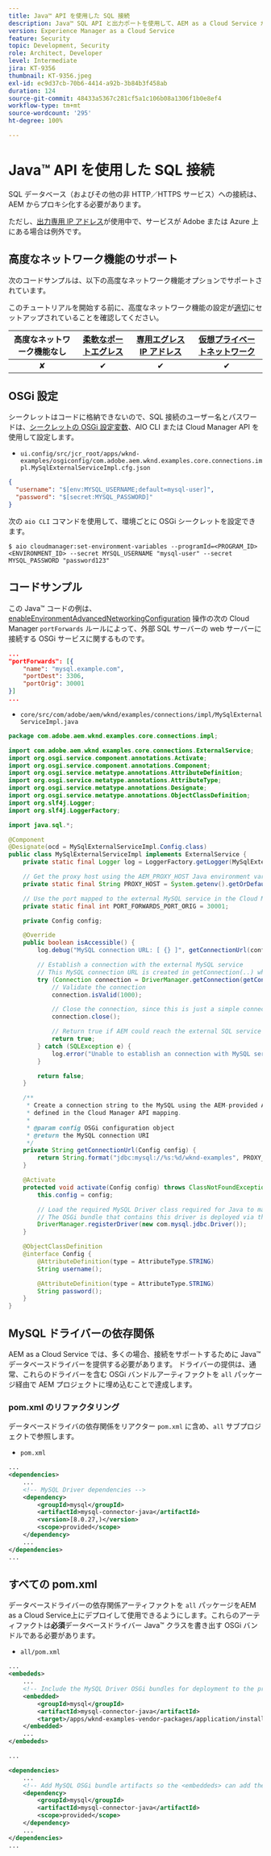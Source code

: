```yaml
---
title: Java™ API を使用した SQL 接続
description: Java™ SQL API と出力ポートを使用して、AEM as a Cloud Service から SQL データベースに接続する方法を説明します。
version: Experience Manager as a Cloud Service
feature: Security
topic: Development, Security
role: Architect, Developer
level: Intermediate
jira: KT-9356
thumbnail: KT-9356.jpeg
exl-id: ec9d37cb-70b6-4414-a92b-3b84b3f458ab
duration: 124
source-git-commit: 48433a5367c281cf5a1c106b08a1306f1b0e8ef4
workflow-type: tm+mt
source-wordcount: '295'
ht-degree: 100%

---
```


# Java™ API を使用した SQL 接続

SQL データベース（およびその他の非 HTTP／HTTPS サービス）への接続は、AEM からプロキシ化する必要があります。

ただし、[出力専用 IP アドレス](../dedicated-egress-ip-address.md)が使用中で、サービスが Adobe または Azure 上にある場合は例外です。

## 高度なネットワーク機能のサポート

次のコードサンプルは、以下の高度なネットワーク機能オプションでサポートされています。

このチュートリアルを開始する前に、高度なネットワーク機能の設定が[適切](../advanced-networking.md#advanced-networking)にセットアップされていることを確認してください。

| 高度なネットワーク機能なし | [柔軟なポートエグレス](../flexible-port-egress.md) | [専用エグレス IP アドレス](../dedicated-egress-ip-address.md) | [仮想プライベートネットワーク](../vpn.md) |
|:-----:|:-----:|:------:|:---------:|
| ✘ | ✔ | ✔ | ✔ |

## OSGi 設定

シークレットはコードに格納できないので、SQL 接続のユーザー名とパスワードは、[シークレットの OSGi 設定変数](https://experienceleague.adobe.com/docs/experience-manager-cloud-service/implementing/deploying/configuring-osgi.html?lang=ja#secret-configuration-values)、AIO CLI または Cloud Manager API を使用して設定します。

+ `ui.config/src/jcr_root/apps/wknd-examples/osgiconfig/com.adobe.aem.wknd.examples.core.connections.impl.MySqlExternalServiceImpl.cfg.json`

```json
{
  "username": "$[env:MYSQL_USERNAME;default=mysql-user]",
  "password": "$[secret:MYSQL_PASSWORD]"
}
```

次の `aio CLI` コマンドを使用して、環境ごとに OSGi シークレットを設定できます。

```shell
$ aio cloudmanager:set-environment-variables --programId=<PROGRAM_ID> <ENVIRONMENT_ID> --secret MYSQL_USERNAME "mysql-user" --secret MYSQL_PASSWORD "password123"
```

## コードサンプル

この Java™ コードの例は、[enableEnvironmentAdvancedNetworkingConfiguration](https://www.adobe.io/experience-cloud/cloud-manager/reference/api/#operation/enableEnvironmentAdvancedNetworkingConfiguration?lang=ja) 操作の次の Cloud Manager `portForwards` ルールによって、外部 SQL サーバーの web サーバーに接続する OSGi サービスに関するものです。

```json
...
"portForwards": [{
    "name": "mysql.example.com",
    "portDest": 3306,
    "portOrig": 30001
}]
...
```

+ `core/src/com/adobe/aem/wknd/examples/connections/impl/MySqlExternalServiceImpl.java`

```java
package com.adobe.aem.wknd.examples.core.connections.impl;

import com.adobe.aem.wknd.examples.core.connections.ExternalService;
import org.osgi.service.component.annotations.Activate;
import org.osgi.service.component.annotations.Component;
import org.osgi.service.metatype.annotations.AttributeDefinition;
import org.osgi.service.metatype.annotations.AttributeType;
import org.osgi.service.metatype.annotations.Designate;
import org.osgi.service.metatype.annotations.ObjectClassDefinition;
import org.slf4j.Logger;
import org.slf4j.LoggerFactory;

import java.sql.*;

@Component
@Designate(ocd = MySqlExternalServiceImpl.Config.class)
public class MySqlExternalServiceImpl implements ExternalService {
    private static final Logger log = LoggerFactory.getLogger(MySqlExternalServiceImpl.class);

    // Get the proxy host using the AEM_PROXY_HOST Java environment variable provided by AEM as a Cloud Service
    private static final String PROXY_HOST = System.getenv().getOrDefault("AEM_PROXY_HOST", "proxy.tunnel");

    // Use the port mapped to the external MySQL service in the Cloud Manager API call
    private static final int PORT_FORWARDS_PORT_ORIG = 30001;

    private Config config;

    @Override
    public boolean isAccessible() {
        log.debug("MySQL connection URL: [ {} ]", getConnectionUrl(config));

        // Establish a connection with the external MySQL service
        // This MySQL connection URL is created in getConnection(..) which will use the AEM_PROXY_HOST is it exists, and the proxied port.
        try (Connection connection = DriverManager.getConnection(getConnectionUrl(config), config.username(), config.password())) {
            // Validate the connection
            connection.isValid(1000);

            // Close the connection, since this is just a simple connectivity check
            connection.close();

            // Return true if AEM could reach the external SQL service
            return true;
        } catch (SQLException e) {
            log.error("Unable to establish an connection with MySQL service using connection URL  [ {} ]", getConnectionUrl(config), e);
        }

        return false;
    }

    /**
     * Create a connection string to the MySQL using the AEM-provided AEM_PROXY_HOST and portForwards.portOrg port
     * defined in the Cloud Manager API mapping.
     *
     * @param config OSGi configuration object
     * @return the MySQL connection URI
     */
    private String getConnectionUrl(Config config) {
        return String.format("jdbc:mysql://%s:%d/wknd-examples", PROXY_HOST, PORT_FORWARDS_PORT_ORIG);
    }

    @Activate
    protected void activate(Config config) throws ClassNotFoundException, SQLException {
        this.config = config;

        // Load the required MySQL Driver class required for Java to make the connection
        // The OSGi bundle that contains this driver is deployed via the project's all project
        DriverManager.registerDriver(new com.mysql.jdbc.Driver());
    }

    @ObjectClassDefinition
    @interface Config {
        @AttributeDefinition(type = AttributeType.STRING)
        String username();

        @AttributeDefinition(type = AttributeType.STRING)
        String password();
    }
}
```

## MySQL ドライバーの依存関係

AEM as a Cloud Service では、多くの場合、接続をサポートするために Java™ データベースドライバーを提供する必要があります。 ドライバーの提供は、通常、これらのドライバーを含む OSGi バンドルアーティファクトを `all` パッケージ経由で AEM プロジェクトに埋め込むことで達成します。

### pom.xml のリファクタリング

データベースドライバの依存関係をリアクター `pom.xml` に含め、`all` サブプロジェクトで参照します。

+ `pom.xml`

```xml
...
<dependencies>
    ...
    <!-- MySQL Driver dependencies -->
    <dependency>
        <groupId>mysql</groupId>
        <artifactId>mysql-connector-java</artifactId>
        <version>[8.0.27,)</version>
        <scope>provided</scope>
    </dependency>
    ...
</dependencies>
...
```

## すべての pom.xml

データベースドライバーの依存関係アーティファクトを `all` パッケージをAEM as a Cloud Service上にデプロイして使用できるようにします。これらのアーティファクトは&#x200B;__必須__&#x200B;データベースドライバー Java™ クラスを書き出す OSGi バンドルである必要があります。

+ `all/pom.xml`

```xml
...
<embededs>
    ...
    <!-- Include the MySQL Driver OSGi bundles for deployment to the project -->
    <embedded>
        <groupId>mysql</groupId>
        <artifactId>mysql-connector-java</artifactId>
        <target>/apps/wknd-examples-vendor-packages/application/install</target>
    </embedded>
    ...
</embededs>

...

<dependencies>
    ...
    <!-- Add MySQL OSGi bundle artifacts so the <embeddeds> can add them to the project -->
    <dependency>
        <groupId>mysql</groupId>
        <artifactId>mysql-connector-java</artifactId>
        <scope>provided</scope>
    </dependency>
    ...
</dependencies>
...
```
